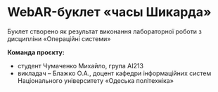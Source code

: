 # WebAR-буклет «часы Шикарда»
Буклет створено як результат виконання лабораторної роботи з дисципліни
«Операційні системи»

**Команда проєкту:**
+ студент Чумаченко Михайло, група AI213
+ викладач – Блажко О.А., доцент кафедри інформаційних систем Національного
університету «Одеська політехніка»
